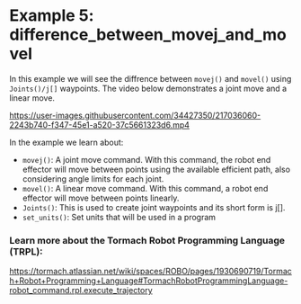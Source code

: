 # Example 5: difference_between_movej_and_movel
In this example we will see the diffrence between `movej()` and `movel()` using `Joints()/j[]` waypoints.
The video below demonstrates a joint move and a linear move.

https://user-images.githubusercontent.com/34427350/217036060-2243b740-f347-45e1-a520-37c5661323d6.mp4

In the example we learn about:

* `movej()`: A joint move command. With this command, the robot end effector will move between points using the available efficient path, also considering angle limits for each joint.
* `movel()`: A linear move command. With this command, a robot end effector will move between points linearly.
* `Joints()`: This is used to create joint waypoints and its short form is j[].
* `set_units()`: Set units that will be used in a program

### Learn more about the Tormach Robot Programming Language (TRPL):
https://tormach.atlassian.net/wiki/spaces/ROBO/pages/1930690719/Tormach+Robot+Programming+Language#TormachRobotProgrammingLanguage-robot_command.rpl.execute_trajectory
